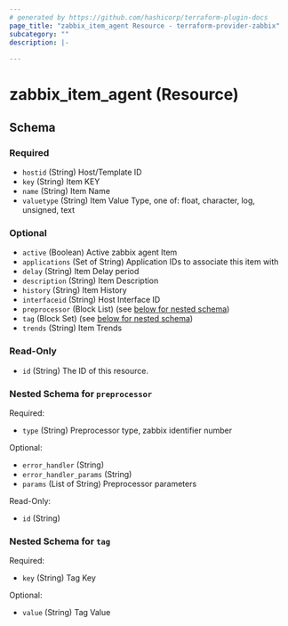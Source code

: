 ```yaml
---
# generated by https://github.com/hashicorp/terraform-plugin-docs
page_title: "zabbix_item_agent Resource - terraform-provider-zabbix"
subcategory: ""
description: |-
  
---
```


# zabbix_item_agent (Resource)





<!-- schema generated by tfplugindocs -->
## Schema

### Required

- `hostid` (String) Host/Template ID
- `key` (String) Item KEY
- `name` (String) Item Name
- `valuetype` (String) Item Value Type, one of: float, character, log, unsigned, text

### Optional

- `active` (Boolean) Active zabbix agent Item
- `applications` (Set of String) Application IDs to associate this item with
- `delay` (String) Item Delay period
- `description` (String) Item Description
- `history` (String) Item History
- `interfaceid` (String) Host Interface ID
- `preprocessor` (Block List) (see [below for nested schema](#nestedblock--preprocessor))
- `tag` (Block Set) (see [below for nested schema](#nestedblock--tag))
- `trends` (String) Item Trends

### Read-Only

- `id` (String) The ID of this resource.

<a id="nestedblock--preprocessor"></a>
### Nested Schema for `preprocessor`

Required:

- `type` (String) Preprocessor type, zabbix identifier number

Optional:

- `error_handler` (String)
- `error_handler_params` (String)
- `params` (List of String) Preprocessor parameters

Read-Only:

- `id` (String)


<a id="nestedblock--tag"></a>
### Nested Schema for `tag`

Required:

- `key` (String) Tag Key

Optional:

- `value` (String) Tag Value
